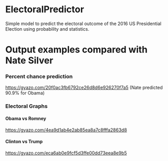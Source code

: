 # ElectoralPredictor
Simple model to predict the electoral outcome of the 2016 US Presidential Election using probability and statistics.


# Output examples compared with Nate Silver

### Percent chance prediction
https://gyazo.com/20f0ac3fb6792ce26d8d6e926270f7a5
(Nate predicted 90.9% for Obama)

### Electoral Graphs

#### Obama vs Romney
https://gyazo.com/4ea9d1ab4e2ab85ea8a7c8fffa2863d8 

#### Clinton vs Trump
https://gyazo.com/eca6ab0e9fcf5d3ffe00dd73eea8e9b5 

